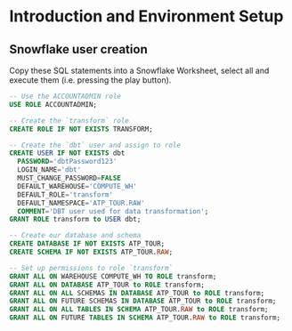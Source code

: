 # Introduction and Environment Setup

## Snowflake user creation
Copy these SQL statements into a Snowflake Worksheet, select all and execute them (i.e. pressing the play button).

```sql
-- Use the ACCOUNTADMIN role
USE ROLE ACCOUNTADMIN;

-- Create the `transform` role
CREATE ROLE IF NOT EXISTS TRANSFORM;

-- Create the `dbt` user and assign to role
CREATE USER IF NOT EXISTS dbt
  PASSWORD='dbtPassword123'
  LOGIN_NAME='dbt'
  MUST_CHANGE_PASSWORD=FALSE
  DEFAULT_WAREHOUSE='COMPUTE_WH'
  DEFAULT_ROLE='transform'
  DEFAULT_NAMESPACE='ATP_TOUR.RAW'
  COMMENT='DBT user used for data transformation';
GRANT ROLE transform to USER dbt;

-- Create our database and schema
CREATE DATABASE IF NOT EXISTS ATP_TOUR;
CREATE SCHEMA IF NOT EXISTS ATP_TOUR.RAW;

-- Set up permissions to role `transform`
GRANT ALL ON WAREHOUSE COMPUTE_WH TO ROLE transform; 
GRANT ALL ON DATABASE ATP_TOUR to ROLE transform;
GRANT ALL ON ALL SCHEMAS IN DATABASE ATP_TOUR to ROLE transform;
GRANT ALL ON FUTURE SCHEMAS IN DATABASE ATP_TOUR to ROLE transform;
GRANT ALL ON ALL TABLES IN SCHEMA ATP_TOUR.RAW to ROLE transform;
GRANT ALL ON FUTURE TABLES IN SCHEMA ATP_TOUR.RAW to ROLE transform;

```